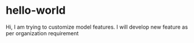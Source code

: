 # hello-world
Hi, I am trying to customize model features. 
I will develop new feature as per organization requirement
